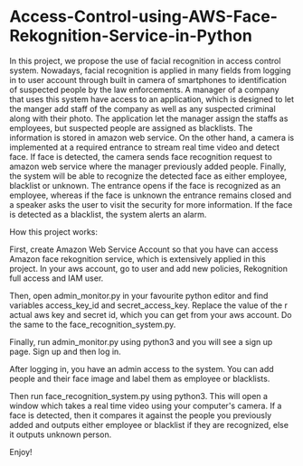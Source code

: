 # Access-Control-using-AWS-Face-Rekognition-Service-in-Python
In this project, we propose the use of facial recognition in access control system. Nowadays, facial recognition is applied in many fields from logging in to user account through built in camera of smartphones to identification of suspected people by the law enforcements. A manager of a company that uses this system have access to an application, which is designed to let the manger add staff of the company as well as any suspected criminal along with their photo. The application let the manager assign the staffs as employees, but suspected people are assigned as blacklists. The information is stored in amazon web service. On the other hand, a camera is implemented at a required entrance to stream real time video and detect face. If face is detected, the camera sends face recognition request to amazon web service where the manager previously added people. Finally, the system will be able to recognize the detected face as either employee, blacklist or unknown. The entrance opens if the face is recognized as an employee, whereas if the face is unknown the entrance remains closed and a speaker asks the user to visit the security for more information. If the face is detected as a blacklist, the system alerts an alarm.



How this project works:

First, create Amazon Web Service Account so that you have can access Amazon face rekognition service, which is extensively applied in this project. 
In your aws account, go to user and add new policies, Rekognition full access and IAM user.

Then, open admin_monitor.py in your favourite python editor and find variables access_key_id and secret_access_key. Replace the value of the r actual aws key and secret id, which you can get from your aws account. Do the same to the face_recognition_system.py.

Finally, run admin_monitor.py using python3 and you will see a sign up page. Sign up and then log in. 

After logging in, you have an admin access to the system. You can add people and their face image and label them as employee or blacklists.

Then run face_recognition_system.py using python3. This will open a window which takes a real time video using your computer's camera. If a face is detected, then it compares it against the people you previously added and outputs either employee or blacklist if they are recognized, else it outputs unknown person.


Enjoy! 
